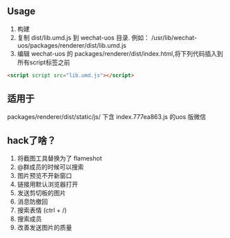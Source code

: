 ## Usage
1. 构建
2. 复制 dist/lib.umd.js 到 wechat-uos 目录. 例如： /usr/lib/wechat-uos/packages/renderer/dist/lib.umd.js
3. 编辑 wechat-uos 的 packages/renderer/dist/index.html,将下列代码插入到所有script标签之前
```html
<script script src="lib.umd.js"></script>
```

## 适用于
packages/renderer/dist/static/js/ 下含 index.777ea863.js 的uos 版微信

## hack了啥？

1. 将截图工具替换为了 flameshot
2. @群成员的时候可以搜索
3. 图片预览不开新窗口
4. 链接用默认浏览器打开
5. 发送剪切板的图片
6. 消息防撤回
7. 搜索表情 (ctrl + /)
8. 搜索成员
9. 改善发送图片的质量
